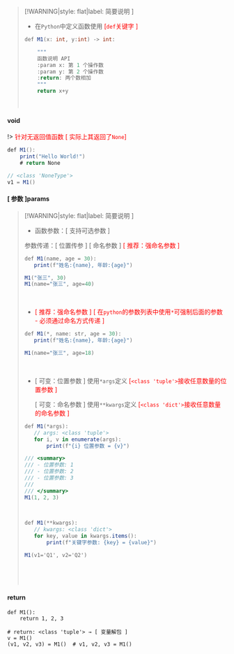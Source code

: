 <br/>

>[!WARNING|style: flat|label: 简要说明 ]
>
>- 在`Python`中定义函数使用 <span style='color:red'>[`def`关键字 ]</span>
>
>```csharp
>def M1(x: int, y:int) -> int:
>
>     """
>     函数说明 API
>     :param x: 第 1 个操作数
>     :param y: 第 2 个操作数
>     :return: 两个数相加
>     """
>     return x+y
>
>
>```
>
>
>
><br/>





<!-- tabs:start -->

#### **void**

!> <span style='color:red'>针对无返回值函数 [ 实际上其返回了`None`]</span>

```csharp
def M1():
    print("Hello World!")
    # return None

// <class 'NoneType'>
v1 = M1()


```



#### **[ 参数 ]params**

>[!WARNING|style: flat|label: 简要说明 ]
>
>- 函数参数：[ 支持可选参数 ]
>
>  参数传递：[ 位置传参 ] [ 命名参数 ]<span style='color:red'> [ 推荐：强命名参数 ]</span>
>
>```csharp
>def M1(name, age = 30):
>    print(f"姓名:{name}, 年龄:{age}")
>
>M1("张三", 30)
>M1(name="张三", age=40)
>
>
>```
>
><br/>
>
>- <span style='color:red'>[ 推荐：强命名参数 ]</span> <span style='color:red'>[ 在`python`的参数列表中使用`*`可强制后面的参数 - 必须通过命名方式传递 ]</span>
>
>```csharp
>def M1(*, name: str, age = 30):
>    print(f"姓名:{name}, 年龄:{age}")
>
>M1(name="张三", age=18)
>
>
>```
>
><br/>
>
>- [ 可变：位置参数 ] 使用`*args`定义 <span style='color:red'>[`<class 'tuple'>`接收任意数量的位置参数 ]</span>
>
>   [ 可变：命名参数 ] 使用`**kwargs`定义 <span style='color:red'>[`<class 'dict'>`接收任意数量的命名参数 ]</span>
>
>```csharp
>def M1(*args):
>    // args: <class 'tuple'>
>    for i, v in enumerate(args):
>        print(f"{i} 位置参数 = {v}")
>
>/// <summary>
>/// - 位置参数: 1
>/// - 位置参数: 2
>/// - 位置参数: 3
>///   
>/// </summary>
>M1(1, 2, 3)
>            
>            
>```
>
>
>
>```csharp
>def M1(**kwargs):
>    // kwargs: <class 'dict'>
>    for key, value in kwargs.items():
>        print(f"关键字参数: {key} = {value}")
>
>M1(v1='Q1', v2='Q2')
>            
>            
>```
>
><br/>



#### **return**

```shell
def M1():
    return 1, 2, 3

# return: <class 'tuple'> → [ 变量解包 ] 
v = M1()
(v1, v2, v3) = M1()  # v1, v2, v3 = M1()


```





<!-- tabs:end -->





